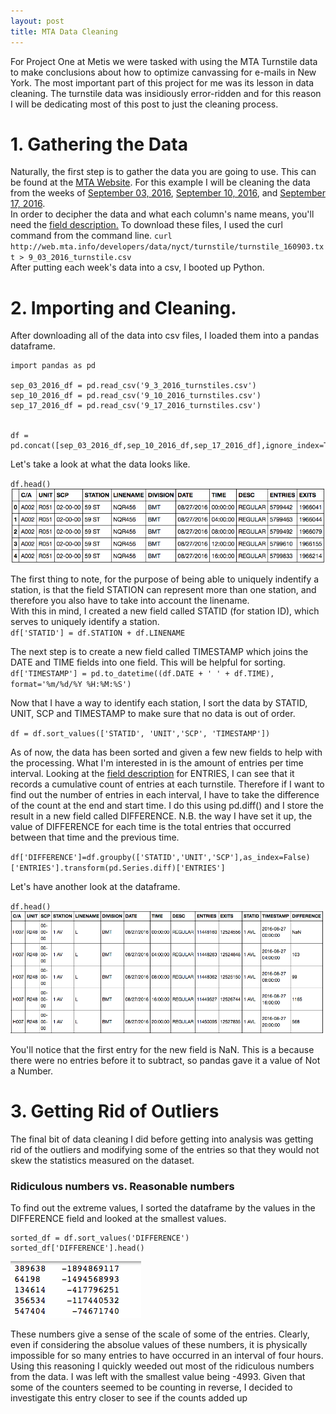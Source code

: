 ```yaml
---
layout: post
title: MTA Data Cleaning
---
```


For Project One at Metis we were tasked with using the MTA Turnstile data to 
make conclusions about how to optimize canvassing for e-mails in New York. 
The most important part of this project for me was its lesson in data cleaning.
The turnstile data was insidiously error-ridden and for this reason I will be 
dedicating most of this post to just the cleaning process.  

# 1. Gathering the Data

Naturally, the first step is to gather the data you are going to use.
This can be found at the [MTA Website](http://web.mta.info/developers/turnstile.html).
For this example I will be cleaning the data from the weeks of [September 03, 
2016](http://web.mta.info/developers/data/nyct/turnstile/turnstile_160903.txt), 
[September 10, 2016](http://web.mta.info/developers/data/nyct/turnstile/turnstile_160910.txt), and 
[September 17, 2016](http://web.mta.info/developers/data/nyct/turnstile/turnstile_160917.txt).  
In order to decipher the data and what each column's name means, you'll need
the [field description.](http://web.mta.info/developers/resources/nyct/turnstile/ts_Field_Description.txt) 
To download these files, I used the curl command from the command line.
`curl http://web.mta.info/developers/data/nyct/turnstile/turnstile_160903.txt > 9_03_2016_turnstile.csv`  
After putting each week's data into a csv, I booted up Python.  

# 2. Importing and Cleaning. 

After downloading all of the data into csv files, I loaded them into a pandas
dataframe.

```
import pandas as pd

sep_03_2016_df = pd.read_csv('9_3_2016_turnstiles.csv')
sep_10_2016_df = pd.read_csv('9_10_2016_turnstiles.csv')
sep_17_2016_df = pd.read_csv('9_17_2016_turnstiles.csv')


df = pd.concat([sep_03_2016_df,sep_10_2016_df,sep_17_2016_df],ignore_index=True)
```
Let's take a look at what the data looks like.

`df.head()`  
![dataframe head](../images/df_head.png)

The first thing to note, for the purpose of being able to uniquely indentify 
a station, is that the field STATION can represent more than one station, 
and therefore you also have to take into account the linename.  
With this in mind, I created a new field called STATID (for station ID), which 
serves to uniquely identify a station.  
`df['STATID'] = df.STATION + df.LINENAME`  

The next step is to create a new field called TIMESTAMP which joins the DATE 
and TIME fields into one field. This will be helpful for sorting.  
`df['TIMESTAMP'] = pd.to_datetime((df.DATE + ' ' + df.TIME), format='%m/%d/%Y %H:%M:%S')`  

Now that I have a way to identify each station, I sort the data by STATID, UNIT,
 SCP and TIMESTAMP to make sure that no data is out of order.

`df = df.sort_values(['STATID', 'UNIT','SCP', 'TIMESTAMP'])`  

As of now, the data has been sorted and given a few new fields to help with the
 processing. What I'm interested in is the amount of entries per time interval.
 Looking at the [field description](http://web.mta.info/developers/resources/nyct/turnstile/ts_Field_Description.txt) for ENTRIES, I can see that it records
 a cumulative count of entries at each turnstile. Therefore if I want to find 
out the number of entries in each interval, I have to take the difference of 
the count at the end and start time. I do this using pd.diff() and I store the 
result in a new field called DIFFERENCE. N.B. the way I have set it up, the 
value of DIFFERENCE for each time is the total entries that occurred between 
that time and the previous time.   

`df['DIFFERENCE']=df.groupby(['STATID','UNIT','SCP'],as_index=False)['ENTRIES'].transform(pd.Series.diff)['ENTRIES']`   

Let's have another look at the dataframe.

`df.head()`  
![dataframe with DIFFERENCE head](../images/difference_head.png)

You'll notice that the first entry for the new field is NaN. This is a because 
there were no entries before it to subtract, so pandas gave it a value of Not a
 Number.  

# 3. Getting Rid of Outliers  

The final bit of data cleaning I did before getting into analysis was getting 
rid of the outliers and modifying some of the entries so that they would not 
skew the statistics measured on the dataset.  

### Ridiculous numbers vs. Reasonable numbers  

To find out the extreme values, I sorted the dataframe by the values 
in the DIFFERENCE field and looked at the smallest values.  
```
sorted_df = df.sort_values('DIFFERENCE')
sorted_df['DIFFERENCE'].head()
```
![smallest diff head](../images/smallest_diff_head.png)

These numbers give a sense of the scale of some of the entries. Clearly, even 
if considering the absolue values of these numbers, it is physically impossible 
for so many entries to have occurred in an interval of four hours.  
Using this reasoning I quickly weeded out most of the ridiculous numbers from 
the data. I was left with the smallest value being -4993. Given that some of 
the counters seemed to be counting in reverse, I decided to investigate this 
entry closer to see if the counts added up
